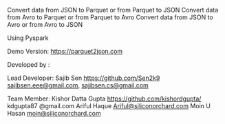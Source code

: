Convert data from JSON to Parquet or from Parquet to JSON
Convert data from Avro to Parquet or from Parquet to Avro
Convert data from JSON to Avro or from Avro to JSON

Using Pyspark 

Demo Version: https://parquet2json.com


Developed by :


Lead Developer: Sajib Sen https://github.com/Sen2k9 sajibsen.eee@gmail.com, sajibsen.cs@gmail.com

Team Member:
Kishor Datta Gupta https://github.com/kishordgupta/ kdgupta87 @gmail.com
Ariful Haque Ariful@siliconorchard.com
Moin U Hasan moin@siliconorchard.com
